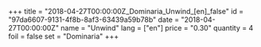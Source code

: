 +++
title = "2018-04-27T00:00:00Z_Dominaria_Unwind_[en]_false"
id = "97da6607-9131-4f8b-8af3-63439a59b78b"
date = "2018-04-27T00:00:00Z"
name = "Unwind"
lang = ["en"]
price = "0.30"
quantity = 4
foil = false
set = "Dominaria"
+++

